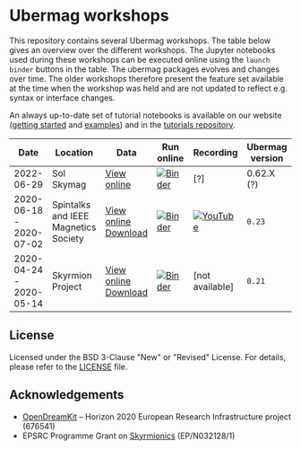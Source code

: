 # Ubermag workshops

This repository contains several Ubermag workshops. The table below gives an
overview over the different workshops. The Jupyter notebooks used during these
workshops can be executed online using the `launch binder` buttons in the table.
The ubermag packages evolves and changes over time. The older workshops
therefore present the feature set available at the time when the workshop was
held and are not updated to reflect e.g. syntax or interface changes.

An always up-to-date set of tutorial notebooks is available on our website
([getting started](https://ubermag.github.io/getting-started/index.html) and
[examples](https://ubermag.github.io/examples/index.html)) and in the [tutorials
repository](https://github.com/ubermag/tutorials).

| Date | Location | Data | Run online | Recording | Ubermag version |
| ---- | -------- | ---- | ---------- | --------- | --------------- |
| 2022-06-29 | Sol Skymag | [View online](https://github.com/ubermag/workshop/tree/2022-06-29) | [![Binder](https://mybinder.org/badge_logo.svg)](https://mybinder.org/v2/gh/ubermag/workshop/2022-06-29?urlpath=lab/tree/tutorials/index.ipynb) | [?] | 0.62.X (?) |
| 2020-06-18 - 2020-07-02 | Spintalks and IEEE Magnetics Society | [View online](https://github.com/ubermag/workshop/tree/2020-06-18_2020-07-02) [Download](https://github.com/ubermag/workshop/releases/tag/2020-06-18_v1) | [![Binder](https://mybinder.org/badge_logo.svg)](https://mybinder.org/v2/gh/ubermag/workshop/2020-06-18_2020-07-02?urlpath=lab/tree/tutorials/index.ipynb) | [![YouTube](https://img.shields.io/badge/YouTube-ubermag-red)](https://www.youtube.com/channel/UC7MSqVQSMFV42R1jAYmKGLg) | `0.23` |
| 2020-04-24 - 2020-05-14 | Skyrmion Project | [View online](https://github.com/ubermag/workshop/tree/2020-04-25_2020-05-14) [Download](https://github.com/ubermag/workshop/releases/tag/2020-04-24_v1) | [![Binder](https://mybinder.org/badge_logo.svg)](https://mybinder.org/v2/gh/ubermag/workshop/2020-04-25_2020-05-17?urlpath=lab/tree/tutorials/index.ipynb) | [not available] | `0.21` |

## License

Licensed under the BSD 3-Clause "New" or "Revised" License. For details, please
refer to the [LICENSE](LICENSE) file.

## Acknowledgements

- [OpenDreamKit](http://opendreamkit.org/) – Horizon 2020 European Research
  Infrastructure project (676541)  
- EPSRC Programme Grant on [Skyrmionics](http://www.skyrmions.ac.uk) (EP/N032128/1)
